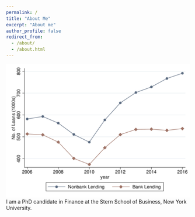 ```yaml
---
permalink: /
title: "About Me"
excerpt: "About me"
author_profile: false
redirect_from: 
  - /about/
  - /about.html
---
```


<p><img src='/images/Figure1_agg_plot.png' class="left">I am a PhD candidate in Finance at the Stern School of Business, New York University.</p>
